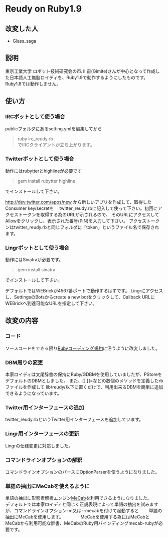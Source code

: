 # Reudy on Ruby1.9

## 改変した人

* Glass_saga

## 説明

東京工業大学 ロボット技術研究会の市川 宙(Gimite)さんが中心となって作成した日本語人工無脳ロイディを、Ruby1.9で動作するようにしたものです。  
Ruby1.8では動作しません。

## 使い方

### IRCボットとして使う場合
publicフォルダにあるsetting.ymlを編集してから  
>ruby irc_reudy.rb   
でIRCクライアントが立ち上がります。
　
### Twitterボットとして使う場合
動作にはrubytterとhighlineが必要です
>gem install rubytter highline

でインストールして下さい。

http://dev.twitter.com/apps/new から新しいアプリを作成して、取得したConsumer key/secretを　
twitter_reudy.rbに記入して使って下さい。初回にアクセストークンを取得する為のURLが示されるので、
そのURLにアクセスしてAllowをクリックし、表示された番号(PIN)を入力して下さい。
アクセストークンはtwitter_reudy.rbと同じフォルダに「token」というファイル名で保存されます。

### Lingrボットとして使う場合
動作にはSinatraが必要です。
>gem install sinatra

でインストールして下さい。

デフォルトではWEBrickが4567番ポートで動作するはずです。
Lingrにアクセスし、SettingsのBotsからcreate a new botをクリックして、Callback URLにWEBrickへ到達可能なURLを指定して下さい。


## 改変の内容

### コード

ソースコードをできる限り[Rubyコーディング規約](http://shugo.net/ruby-codeconv/codeconv.html)に沿うように改変しました。  

### DBM周りの変更

本家ロイディは文尾辞書の保持にRuby/GDBMを使用していましたが、PStoreをデフォルトのDBMとしました。
また、[],[]=などの数個のメソッドを定義したrbファイルを作成して lib/reudy/以下に置くだけで、利用出来るDBMを簡単に追加できるようになっています。

### Twitter用インターフェースの追加

twitter_reudy.rbというTwitter用インターフェースを追加しています。   

### Lingr用インターフェースの更新
  
Lingrの仕様変更に対応しました。  
  
### コマンドラインオプションの解釈
コマンドラインオプションのパースにOptionParserを使うようになりました。  

### 単語の抽出にMeCabを使えるように
単語の抽出に形態素解析エンジン[MeCab](http://mecab.sourceforge.net/)を利用できるようになりました。  
デフォルトでは本家ロイディと同じく正規表現によって単語の抽出を試みますが、コマンドラインオプション-m又は--mecabを付けて起動すると　　
単語の抽出にMeCabを使用します。  　
　　
MeCabを使用する為にはMeCabとMeCabから利用可能な辞書、MeCabのRuby用バインディングmecab-rubyが必要です。  
